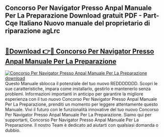 ## Concorso Per Navigator Presso Anpal Manuale Per La Preparazione Download gratuit PDF - Part-Cqe Italiano Nuovo manuale del proprietario di riparazione agLrc

# <h2><a href="http://dffgzn.blite.top/?on=Concorso+Per+Navigator+Presso+Anpal+Manuale+Per+La+Preparazione">🔗Download 👉🔴 Concorso Per Navigator Presso Anpal Manuale Per La Preparazione</a></h2>

[![Concorso Per Navigator Presso Anpal Manuale Per La Preparazione download](https://i.imgur.com/lujVjoI.png)](http://dffgzn.blite.top/?on=Concorso+Per+Navigator+Presso+Anpal+Manuale+Per+La+Preparazione)
Questo Manuale sblocca il potenziale del tuo nuovo REDDDDDDD. Scopri le sue caratteristiche, impara come installarlo, gestirlo e mantenerlo senza problemi. Informazioni importanti in anticipo per garantire la migliore esperienza con il tuo nuovo Concorso Per Navigator Presso Anpal Manuale Per La Preparazione, prenditi un momento per leggere attentamente questo Manuale. Vivi il futuro con le funzionalità innovative del tuo nuovo Concorso Per Navigator Presso Anpal Manuale Per La Preparazione. Siamo qui per supportarti, Concorso Per Navigator Presso Anpal Manuale Per La Preparazione. Il nostro Team è dedicato ad aiutarti con qualsiasi domanda o dubbio.

